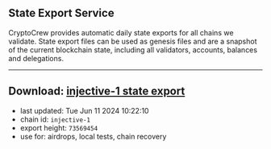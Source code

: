 ## State Export Service
CryptoCrew provides automatic daily state exports for all chains we validate. State export files can be used as genesis files and are a snapshot of the current blockchain state, including all validators, accounts, balances and delegations.

---
**Download: [injective-1 state export](https://dl-eu2.ccvalidators.com/SERVICE/injective/injective-1_export_73569454.json)**
---

- last updated: Tue Jun 11 2024 10:22:10
- chain id: `injective-1`
- export height: `73569454`
- use for: airdrops, local tests, chain recovery
